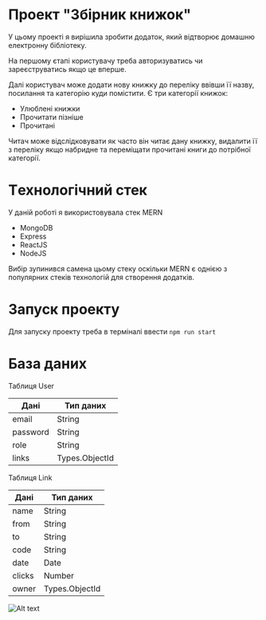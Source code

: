 # Проект "Збірник книжок"

У цьому проекті я вирішила зробити додаток, який відтворює домашню електронну бібліотеку.

На першому єтапі користувачу треба авторизуватись чи зареєструватись якщо це вперше.

Далі користувач може додати нову книжку до переліку ввівши її назву, посилання та категорію куди помістити.
Є три категорії книжок:
+ Улюблені книжки
+ Прочитати пізніше
+ Прочитані

Читач може відслідковувати як часто він читає дану книжку, видалити її з переліку якщо набридне та переміщати прочитані книги до потрібної категорії.

# Tехнологічний стек

У даній роботі я використовувала стек MERN
+ MongoDB
+ Express
+ ReactJS
+ NodeJS

Вибір зупинився самена цьому стеку оскільки MERN є однією з популярних стеків технологій для створення додатків.

# Запуск проекту

Для запуску проекту треба в терміналі ввести `npm run start`

# База даних

Таблиця User

| **Дані** | **Тип даних**  |
| -------- | -------------- |
| email    | String         |
| password | String         |
| role     | String         |
| links    | Types.ObjectId |

Таблиця Link

| **Дані** | **Тип даних**  |
| -------- | -------------- |
| name     | String         |
| from     | String         |
| to       | String         |
| code     | String         |
| date     | Date           |
| clicks   | Number         |
| owner    | Types.ObjectId |

![Alt text](https://github.com/Sasha4907/projectNodeJS/blob/main/diagram.jpg)

